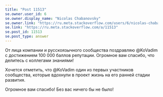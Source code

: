 ```yaml
---
title: "Post 11513"
se.owner.user_id: 6
se.owner.display_name: "Nicolas Chabanovsky"
se.owner.link: "https://ru.meta.stackoverflow.com/users/6/nicolas-chabanovsky"
se.link: "https://ru.meta.stackoverflow.com/a/11513"
se.post_id: 11513
se.post_type: answer
---
```

<p>От лица компании и русскоязычного сообщества поздравляю @KoVadim с достижением 100 000 баллов репутации. Огромное вам спасибо, что делитесь с коллегами знаниями!</p>
<p>Хочется отметить, что @KoVadim один из первых участников сообщества, которые вдохнули в проект жизнь на его ранней стадии развития.</p>
<p>Огромное вам спасибо! Без вас ничего бы не было!</p>
